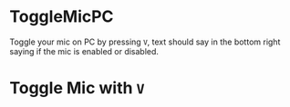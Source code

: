# ToggleMicPC
Toggle your mic on PC by pressing `V`, text should say in the bottom right saying if the mic is enabled or disabled.
 
 # Toggle Mic with `V`
